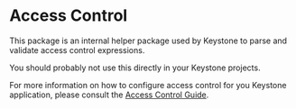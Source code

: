 <!--[meta]
title: Access Control
[meta]-->

# Access Control

This package is an internal helper package used by Keystone to parse and validate access control expressions.

You should probably not use this directly in your Keystone projects.

For more information on how to configure access control for you Keystone application, please consult the [Access Control Guide](/docs/guides/access-control.md).
